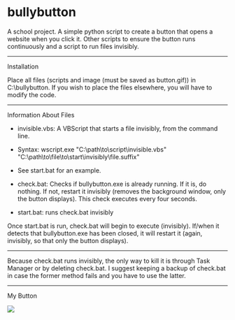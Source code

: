 bullybutton
===========

A school project. A simple python script to create a button that opens a website when you click it. Other scripts to ensure the button runs continuously and a script to run files invisibly.

********
Installation

Place all files (scripts and image (must be saved as button.gif)) in C:\bullybutton. If you wish to place the files elsewhere, you will have to modify the code. 

********
Information About Files
* invisible.vbs: A VBScript that starts a file invisibly, from the command line. 
* Syntax: wscript.exe "C:\path\to\script\invisible.vbs" "C:\path\to\file\to\start\invisibly\file.suffix" 
* See start.bat for an example.

* check.bat: Checks if bullybutton.exe is already running. If it is, do nothing. If not, restart it invisibly (removes the background window, only the button displays). This check executes every four seconds.

* start.bat: runs check.bat invisibly

Once start.bat is run, check.bat will begin to execute (invisibly). If/when it detects that bullybutton.exe has been closed, it will restart it (again, invisibly, so that only the button displays).

********
Because check.bat runs invisibly, the only way to kill it is through Task Manager or by deleting check.bat. I suggest keeping a backup of check.bat in case the former method fails and you have to use the latter.

********
My Button

![](http://i.imgur.com/EABVpXK.gif)
